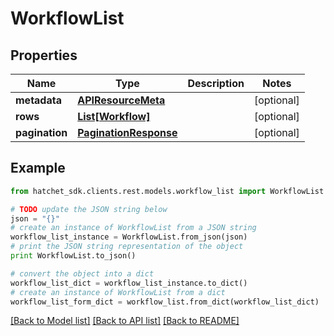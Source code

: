 # WorkflowList


## Properties

Name | Type | Description | Notes
------------ | ------------- | ------------- | -------------
**metadata** | [**APIResourceMeta**](APIResourceMeta.md) |  | [optional] 
**rows** | [**List[Workflow]**](Workflow.md) |  | [optional] 
**pagination** | [**PaginationResponse**](PaginationResponse.md) |  | [optional] 

## Example

```python
from hatchet_sdk.clients.rest.models.workflow_list import WorkflowList

# TODO update the JSON string below
json = "{}"
# create an instance of WorkflowList from a JSON string
workflow_list_instance = WorkflowList.from_json(json)
# print the JSON string representation of the object
print WorkflowList.to_json()

# convert the object into a dict
workflow_list_dict = workflow_list_instance.to_dict()
# create an instance of WorkflowList from a dict
workflow_list_form_dict = workflow_list.from_dict(workflow_list_dict)
```
[[Back to Model list]](../README.md#documentation-for-models) [[Back to API list]](../README.md#documentation-for-api-endpoints) [[Back to README]](../README.md)



